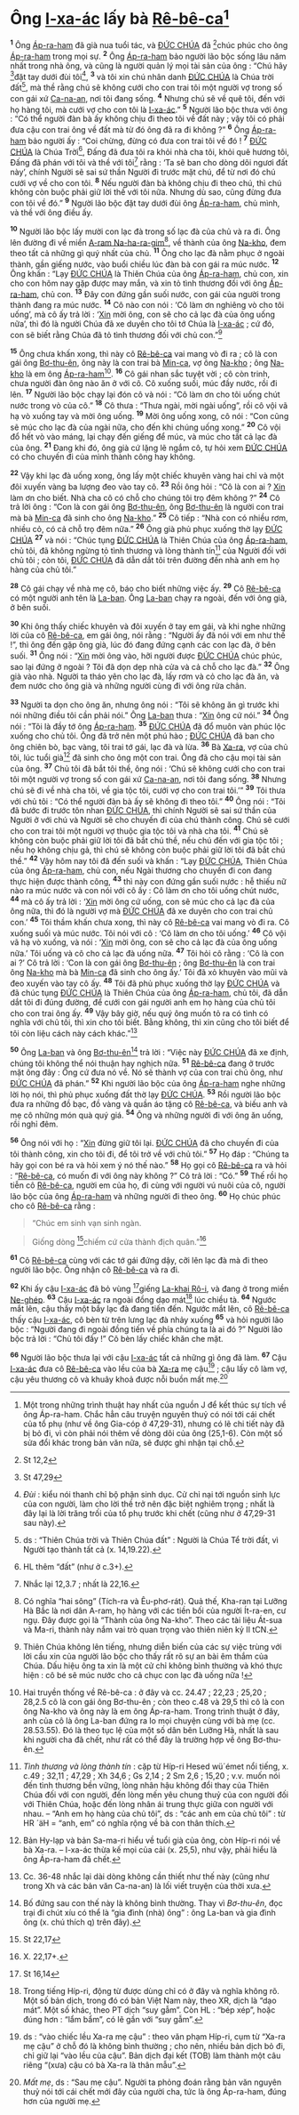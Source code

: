 # Ông [I-xa-ác]() lấy bà [Rê-bê-ca]()[^1-8ffcd19f-ee70-4ec1-b3d0-f6542a8e4817]
<sup><b>1</b></sup> Ông [Áp-ra-ham]() đã già nua tuổi tác, và [ĐỨC CHÚA]() đã [^1@-8ffcd19f-ee70-4ec1-b3d0-f6542a8e4817]chúc phúc cho ông [Áp-ra-ham]() trong mọi sự. <sup><b>2</b></sup> Ông [Áp-ra-ham]() bảo người lão bộc sống lâu năm nhất trong nhà ông, và cũng là người quản lý mọi tài sản của ông : “Chú hãy [^2@-8ffcd19f-ee70-4ec1-b3d0-f6542a8e4817]đặt tay dưới đùi tôi[^2-8ffcd19f-ee70-4ec1-b3d0-f6542a8e4817], <sup><b>3</b></sup> và tôi xin chú nhân danh [ĐỨC CHÚA]() là Chúa trời đất[^3-8ffcd19f-ee70-4ec1-b3d0-f6542a8e4817], mà thề rằng chú sẽ không cưới cho con trai tôi một người vợ trong số con gái xứ [Ca-na-an](), nơi tôi đang sống. <sup><b>4</b></sup> Nhưng chú sẽ về quê tôi, đến với họ hàng tôi, mà cưới vợ cho con tôi là [I-xa-ác]().” <sup><b>5</b></sup> Người lão bộc thưa với ông : “Có thể người đàn bà ấy không chịu đi theo tôi về đất này ; vậy tôi có phải đưa cậu con trai ông về đất mà từ đó ông đã ra đi không ?” <sup><b>6</b></sup> Ông [Áp-ra-ham]() bảo người ấy : “Coi chừng, đừng có đưa con trai tôi về đó ! <sup><b>7</b></sup> [ĐỨC CHÚA]() là Chúa Trời[^4-8ffcd19f-ee70-4ec1-b3d0-f6542a8e4817], Đấng đã đưa tôi ra khỏi nhà cha tôi, khỏi quê hương tôi, Đấng đã phán với tôi và thề với tôi[^5-8ffcd19f-ee70-4ec1-b3d0-f6542a8e4817] rằng : ‘Ta sẽ ban cho dòng dõi ngươi đất này’, chính Người sẽ sai sứ thần Người đi trước mặt chú, để từ nơi đó chú cưới vợ về cho con tôi. <sup><b>8</b></sup> Nếu người đàn bà không chịu đi theo chú, thì chú không còn buộc phải giữ lời thề với tôi nữa. Nhưng dù sao, cũng đừng đưa con tôi về đó.” <sup><b>9</b></sup> Người lão bộc đặt tay dưới đùi ông [Áp-ra-ham](), chủ mình, và thề với ông điều ấy.

<sup><b>10</b></sup> Người lão bộc lấy mười con lạc đà trong số lạc đà của chủ và ra đi. Ông lên đường đi về miền [A-ram Na-ha-ra-gim]()[^6-8ffcd19f-ee70-4ec1-b3d0-f6542a8e4817], về thành của ông [Na-kho](), đem theo tất cả những gì quý nhất của chủ. <sup><b>11</b></sup> Ông cho lạc đà nằm phục ở ngoài thành, gần giếng nước, vào buổi chiều lúc đàn bà con gái ra múc nước. <sup><b>12</b></sup> Ông khấn : “Lạy [ĐỨC CHÚA]() là Thiên Chúa của ông [Áp-ra-ham](), chủ con, xin cho con hôm nay gặp được may mắn, và xin tỏ tình thương đối với ông [Áp-ra-ham](), chủ con. <sup><b>13</b></sup> Đây con đứng gần suối nước, con gái của người trong thành đang ra múc nước. <sup><b>14</b></sup> Cô nào con nói : ‘Cô làm ơn nghiêng vò cho tôi uống’, mà cô ấy trả lời : ‘[Xin]() mời ông, con sẽ cho cả lạc đà của ông uống nữa’, thì đó là người Chúa đã xe duyên cho tôi tớ Chúa là [I-xa-ác]() ; cứ đó, con sẽ biết rằng Chúa đã tỏ tình thương đối với chủ con.”[^7-8ffcd19f-ee70-4ec1-b3d0-f6542a8e4817]

<sup><b>15</b></sup> Ông chưa khấn xong, thì này cô [Rê-bê-ca]() vai mang vò đi ra ; cô là con gái ông [Bơ-thu-ên](), ông này là con trai bà [Min-ca](), vợ ông [Na-kho]() ; ông [Na-kho]() là em ông [Áp-ra-ham]()[^8-8ffcd19f-ee70-4ec1-b3d0-f6542a8e4817]. <sup><b>16</b></sup> Cô gái nhan sắc tuyệt vời ; cô còn trinh, chưa người đàn ông nào ăn ở với cô. Cô xuống suối, múc đầy nước, rồi đi lên. <sup><b>17</b></sup> Người lão bộc chạy lại đón cô và nói : “Cô làm ơn cho tôi uống chút nước trong vò của cô.” <sup><b>18</b></sup> Cô thưa : “Thưa ngài, mời ngài uống”, rồi cô vội vã hạ vò xuống tay và mời ông uống. <sup><b>19</b></sup> Mời ông uống xong, cô nói : “Con cũng sẽ múc cho lạc đà của ngài nữa, cho đến khi chúng uống xong.” <sup><b>20</b></sup> Cô vội đổ hết vò vào máng, lại chạy đến giếng để múc, và múc cho tất cả lạc đà của ông. <sup><b>21</b></sup> Đang khi đó, ông già cứ lặng lẽ ngắm cô, tự hỏi xem [ĐỨC CHÚA]() có cho chuyến đi của mình thành công hay không.

<sup><b>22</b></sup> Vậy khi lạc đà uống xong, ông lấy một chiếc khuyên vàng hai chỉ và một đôi xuyến vàng ba lượng đeo vào tay cô. <sup><b>23</b></sup> Rồi ông hỏi : “Cô là con ai ? [Xin]() làm ơn cho biết. Nhà cha cô có chỗ cho chúng tôi trọ đêm không ?” <sup><b>24</b></sup> Cô trả lời ông : “Con là con gái ông [Bơ-thu-ên](), ông [Bơ-thu-ên]() là người con trai mà bà [Min-ca]() đã sinh cho ông [Na-kho]().” <sup><b>25</b></sup> Cô tiếp : “Nhà con có nhiều rơm, nhiều cỏ, có cả chỗ trọ đêm nữa.” <sup><b>26</b></sup> Ông già phủ phục xuống thờ lạy [ĐỨC CHÚA]() <sup><b>27</b></sup> và nói : “Chúc tụng [ĐỨC CHÚA]() là Thiên Chúa của ông [Áp-ra-ham](), chủ tôi, đã không ngừng tỏ tình thương và lòng thành tín[^9-8ffcd19f-ee70-4ec1-b3d0-f6542a8e4817] của Người đối với chủ tôi ; còn tôi, [ĐỨC CHÚA]() đã dẫn dắt tôi trên đường đến nhà anh em họ hàng của chủ tôi.”

<sup><b>28</b></sup> Cô gái chạy về nhà mẹ cô, báo cho biết những việc ấy. <sup><b>29</b></sup> Cô [Rê-bê-ca]() có một người anh tên là [La-ban](). Ông [La-ban]() chạy ra ngoài, đến với ông già, ở bên suối.

<sup><b>30</b></sup> Khi ông thấy chiếc khuyên và đôi xuyến ở tay em gái, và khi nghe những lời của cô [Rê-bê-ca](), em gái ông, nói rằng : “Người ấy đã nói với em như thế !”, thì ông đến gặp ông già, lúc đó đang đứng cạnh các con lạc đà, ở bên suối. <sup><b>31</b></sup> Ông nói : “[Xin]() mời ông vào, hỡi người được [ĐỨC CHÚA]() chúc phúc, sao lại đứng ở ngoài ? Tôi đã dọn dẹp nhà cửa và cả chỗ cho lạc đà.” <sup><b>32</b></sup> Ông già vào nhà. Người ta tháo yên cho lạc đà, lấy rơm và cỏ cho lạc đà ăn, và đem nước cho ông già và những người cùng đi với ông rửa chân.

<sup><b>33</b></sup> Người ta dọn cho ông ăn, nhưng ông nói : “Tôi sẽ không ăn gì trước khi nói những điều tôi cần phải nói.” Ông [La-ban]() thưa : “[Xin]() ông cứ nói.” <sup><b>34</b></sup> Ông nói : “Tôi là đầy tớ ông [Áp-ra-ham](). <sup><b>35</b></sup> [ĐỨC CHÚA]() đã đổ muôn vàn phúc lộc xuống cho chủ tôi. Ông đã trở nên một phú hào ; [ĐỨC CHÚA]() đã ban cho ông chiên bò, bạc vàng, tôi trai tớ gái, lạc đà và lừa. <sup><b>36</b></sup> Bà [Xa-ra](), vợ của chủ tôi, lúc tuổi già[^10-8ffcd19f-ee70-4ec1-b3d0-f6542a8e4817] đã sinh cho ông một con trai. Ông đã cho cậu mọi tài sản của ông. <sup><b>37</b></sup> Chủ tôi đã bắt tôi thề, ông nói : ‘Chú sẽ không cưới cho con trai tôi một người vợ trong số con gái xứ [Ca-na-an](), nơi tôi đang sống. <sup><b>38</b></sup> Nhưng chú sẽ đi về nhà cha tôi, về gia tộc tôi, cưới vợ cho con trai tôi.’” <sup><b>39</b></sup> Tôi thưa với chủ tôi : “Có thể người đàn bà ấy sẽ không đi theo tôi.” <sup><b>40</b></sup> Ông nói : “Tôi đã bước đi trước tôn nhan [ĐỨC CHÚA](), thì chính Người sẽ sai sứ thần của Người ở với chú và Người sẽ cho chuyến đi của chú thành công. Chú sẽ cưới cho con trai tôi một người vợ thuộc gia tộc tôi và nhà cha tôi. <sup><b>41</b></sup> Chú sẽ không còn buộc phải giữ lời tôi đã bắt chú thề, nếu chú đến với gia tộc tôi ; nếu họ không chịu gả, thì chú sẽ không còn buộc phải giữ lời tôi đã bắt chú thề.” <sup><b>42</b></sup> Vậy hôm nay tôi đã đến suối và khấn : “Lạy [ĐỨC CHÚA](), Thiên Chúa của ông [Áp-ra-ham](), chủ con, nếu Ngài thương cho chuyến đi con đang thực hiện được thành công, <sup><b>43</b></sup> thì này con đứng gần suối nước : hễ thiếu nữ nào ra múc nước và con nói với cô ấy : Cô làm ơn cho tôi uống chút nước, <sup><b>44</b></sup> mà cô ấy trả lời : ‘[Xin]() mời ông cứ uống, con sẽ múc cho cả lạc đà của ông nữa, thì đó là người vợ mà [ĐỨC CHÚA]() đã xe duyên cho con trai chủ con.’ <sup><b>45</b></sup> Tôi thầm khấn chưa xong, thì này cô [Rê-bê-ca]() vai mang vò đi ra. Cô xuống suối và múc nước. Tôi nói với cô : ‘Cô làm ơn cho tôi uống.’ <sup><b>46</b></sup> Cô vội vã hạ vò xuống, và nói : ‘[Xin]() mời ông, con sẽ cho cả lạc đà của ông uống nữa.’ Tôi uống và cô cho cả lạc đà uống nữa. <sup><b>47</b></sup> Tôi hỏi cô rằng : ‘Cô là con ai ?’ Cô trả lời : ‘Con là con gái ông [Bơ-thu-ên]() ; ông [Bơ-thu-ên]() là con trai ông [Na-kho]() mà bà [Min-ca]() đã sinh cho ông ấy.’ Tôi đã xỏ khuyên vào mũi và đeo xuyến vào tay cô ấy. <sup><b>48</b></sup> Tôi đã phủ phục xuống thờ lạy [ĐỨC CHÚA]() và đã chúc tụng [ĐỨC CHÚA]() là Thiên Chúa của ông [Áp-ra-ham](), chủ tôi, đã dẫn dắt tôi đi đúng đường, để cưới con gái người anh em họ hàng của chủ tôi cho con trai ông ấy. <sup><b>49</b></sup> Vậy bây giờ, nếu quý ông muốn tỏ ra có tình có nghĩa với chủ tôi, thì xin cho tôi biết. Bằng không, thì xin cũng cho tôi biết để tôi còn liệu cách này cách khác.”[^11-8ffcd19f-ee70-4ec1-b3d0-f6542a8e4817]

<sup><b>50</b></sup> Ông [La-ban]() và ông [Bơ-thu-ên]()[^12-8ffcd19f-ee70-4ec1-b3d0-f6542a8e4817] trả lời : “Việc này [ĐỨC CHÚA]() đã xe định, chúng tôi không thể nói thuận hay nghịch nữa. <sup><b>51</b></sup> [Rê-bê-ca]() đang ở trước mặt ông đây : Ông cứ đưa nó về. Nó sẽ thành vợ của con trai chủ ông, như [ĐỨC CHÚA]() đã phán.” <sup><b>52</b></sup> Khi người lão bộc của ông [Áp-ra-ham]() nghe những lời họ nói, thì phủ phục xuống đất thờ lạy [ĐỨC CHÚA](). <sup><b>53</b></sup> Rồi người lão bộc đưa ra những đồ bạc, đồ vàng và quần áo tặng cô [Rê-bê-ca](), và biếu anh và mẹ cô những món quà quý giá. <sup><b>54</b></sup> Ông và những người đi với ông ăn uống, rồi nghỉ đêm.

<sup><b>56</b></sup> Ông nói với họ : “[Xin]() đừng giữ tôi lại. [ĐỨC CHÚA]() đã cho chuyến đi của tôi thành công, xin cho tôi đi, để tôi trở về với chủ tôi.” <sup><b>57</b></sup> Họ đáp : “Chúng ta hãy gọi con bé ra và hỏi xem ý nó thế nào.” <sup><b>58</b></sup> Họ gọi cô [Rê-bê-ca]() ra và hỏi : “[Rê-bê-ca](), có muốn đi với ông này không ?” Cô trả lời : “Có.” <sup><b>59</b></sup> Thế rồi họ tiễn cô [Rê-bê-ca](), người em của họ, đi cùng với người vú nuôi của cô, người lão bộc của ông [Áp-ra-ham]() và những người đi theo ông. <sup><b>60</b></sup> Họ chúc phúc cho cô [Rê-bê-ca]() rằng :


> “Chúc em sinh vạn sinh ngàn.
>


> Giống dòng [^3@-8ffcd19f-ee70-4ec1-b3d0-f6542a8e4817]chiếm cứ cửa thành địch quân.”[^13-8ffcd19f-ee70-4ec1-b3d0-f6542a8e4817]
>

<sup><b>61</b></sup> Cô [Rê-bê-ca]() cùng với các tớ gái đứng dậy, cỡi lên lạc đà mà đi theo người lão bộc. Ông nhận cô [Rê-bê-ca]() và ra đi.

<sup><b>62</b></sup> Khi ấy cậu [I-xa-ác]() đã bỏ vùng [^4@-8ffcd19f-ee70-4ec1-b3d0-f6542a8e4817]giếng [La-khai Rô-i](), và đang ở trong miền [Ne-ghép](). <sup><b>63</b></sup> Cậu [I-xa-ác]() ra ngoài đồng dạo mát[^14-8ffcd19f-ee70-4ec1-b3d0-f6542a8e4817] lúc chiều tà. <sup><b>64</b></sup> Ngước mắt lên, cậu thấy một bầy lạc đà đang tiến đến. Ngước mắt lên, cô [Rê-bê-ca]() thấy cậu [I-xa-ác](), cô bèn từ trên lưng lạc đà nhảy xuống <sup><b>65</b></sup> và hỏi người lão bộc : “Người đang đi ngoài đồng tiến về phía chúng ta là ai đó ?” Người lão bộc trả lời : “Chủ tôi đấy !” Cô bèn lấy chiếc khăn che mặt.

<sup><b>66</b></sup> Người lão bộc thưa lại với cậu [I-xa-ác]() tất cả những gì ông đã làm. <sup><b>67</b></sup> Cậu [I-xa-ác]() đưa cô [Rê-bê-ca]() vào lều của bà [Xa-ra]() mẹ cậu[^15-8ffcd19f-ee70-4ec1-b3d0-f6542a8e4817] ; cậu lấy cô làm vợ, cậu yêu thương cô và khuây khoả được nỗi buồn mất mẹ.[^16-8ffcd19f-ee70-4ec1-b3d0-f6542a8e4817]

[^1-8ffcd19f-ee70-4ec1-b3d0-f6542a8e4817]: Một trong những trình thuật hay nhất của nguồn J để kết thúc sự tích về ông Áp-ra-ham. Chắc hẳn câu truyện nguyên thuỷ có nói tới cái chết của tổ phụ (như về ông Gia-cóp ở 47,29-31), nhưng có lẽ chi tiết này đã bị bỏ đi, vì còn phải nói thêm về dòng dõi của ông (25,1-6). Còn một số sửa đổi khác trong bản văn nữa, sẽ được ghi nhận tại chỗ.
[^2-8ffcd19f-ee70-4ec1-b3d0-f6542a8e4817]: *Đùi* : kiểu nói thanh chỉ bộ phận sinh dục. Cử chỉ nại tới nguồn sinh lực của con người, làm cho lời thề trở nên đặc biệt nghiêm trọng ; nhất là đây lại là lời trăng trối của tổ phụ trước khi chết (cũng như ở 47,29-31 sau này).
[^3-8ffcd19f-ee70-4ec1-b3d0-f6542a8e4817]: ds : “Thiên Chúa trời và Thiên Chúa đất” : Người là Chúa Tể trời đất, vì Người tạo thành tất cả (x. 14,19.22).
[^4-8ffcd19f-ee70-4ec1-b3d0-f6542a8e4817]: HL thêm “đất” (như ở c.3+).
[^5-8ffcd19f-ee70-4ec1-b3d0-f6542a8e4817]: Nhắc lại 12,3.7 ; nhất là 22,16.
[^6-8ffcd19f-ee70-4ec1-b3d0-f6542a8e4817]: Có nghĩa “hai sông” (Tích-ra và Êu-phơ-rát). Quả thế, Kha-ran tại Lưỡng Hà Bắc là nơi dân A-ram, họ hàng với các tiền bối của người Ít-ra-en, cư ngụ. Đây được gọi là “Thành của ông Na-kho”. Theo các tài liệu Át-sua và Ma-ri, thành này nắm vai trò quan trọng vào thiên niên kỷ II tCN.
[^7-8ffcd19f-ee70-4ec1-b3d0-f6542a8e4817]: Thiên Chúa không lên tiếng, nhưng diễn biến của các sự việc trùng với lời cầu xin của người lão bộc cho thấy rất rõ sự an bài êm thắm của Chúa. Dấu hiệu ông ta xin là một cử chỉ không bình thường và khó thực hiện : cô bé sẽ múc nước cho cả chục con lạc đà uống nữa !
[^8-8ffcd19f-ee70-4ec1-b3d0-f6542a8e4817]: Hai truyền thống về Rê-bê-ca : ở đây và cc. 24.47 ; 22,23 ; 25,20 ; 28,2.5 cô là con gái ông Bơ-thu-ên ; còn theo c.48 và 29,5 thì cô là con ông Na-kho và ông này là em ông Áp-ra-ham. Trong trình thuật ở đây, anh của cô là ông La-ban đứng ra lo mọi chuyện cùng với bà mẹ (cc. 28.53.55). Đó là theo tục lệ của một số dân bên Lưỡng Hà, nhất là sau khi người cha đã chết, như rất có thể đây là trường hợp về ông Bơ-thu-ên.
[^9-8ffcd19f-ee70-4ec1-b3d0-f6542a8e4817]: *Tình thương và lòng thành tín* : cặp từ Híp-ri Hesed wü´émet nổi tiếng, x. c.49 ; 32,11 ; 47,29 ; Xh 34,6 ; Gs 2,14 ; 2 Sm 2,6 ; 15,20 ; v.v. muốn nói đến tình thương bền vững, lòng nhân hậu không đổi thay của Thiên Chúa đối với con người, đến lòng mến yêu chung thuỷ của con người đối với Thiên Chúa, hoặc đến lòng nhân ái trung thực giữa con người với nhau. – “Anh em họ hàng của chủ tôi”, ds : “các anh em của chủ tôi” : từ HR ´äH = “anh, em” có nghĩa rộng về bà con thân thích.
[^10-8ffcd19f-ee70-4ec1-b3d0-f6542a8e4817]: Bản Hy-lạp và bản Sa-ma-ri hiểu về tuổi già của ông, còn Híp-ri nói về bà Xa-ra. – I-xa-ác thừa kế mọi của cải (x. 25,5), như vậy, phải hiểu là ông Áp-ra-ham đã chết.
[^11-8ffcd19f-ee70-4ec1-b3d0-f6542a8e4817]: Cc. 36-48 nhắc lại dài dòng không cần thiết như thế này (cũng như trong Xh và các bản văn Ca-na-an) là lối viết truyện của thời xưa.
[^12-8ffcd19f-ee70-4ec1-b3d0-f6542a8e4817]: Bố đứng sau con thế này là không bình thường. Thay vì *Bơ-thu-ên*, đọc trại đi chút xíu có thể là “gia đình (nhà) ông” : ông La-ban và gia đình ông (x. chú thích q) trên đây).
[^13-8ffcd19f-ee70-4ec1-b3d0-f6542a8e4817]: X. 22,17+.
[^14-8ffcd19f-ee70-4ec1-b3d0-f6542a8e4817]: Trong tiếng Híp-ri, động từ được dùng chỉ có ở đây và nghĩa không rõ. Một số bản dịch, trong đó có bản Việt Nam này, theo XR, dịch là “dạo mát”. Một số khác, theo PT dịch “suy gẫm”. Còn HL : “bép xép”, hoặc đúng hơn : “lẩm bẩm”, có lẽ gần với “suy gẫm”.
[^15-8ffcd19f-ee70-4ec1-b3d0-f6542a8e4817]: ds : “vào chiếc lều Xa-ra mẹ cậu” : theo văn phạm Híp-ri, cụm từ “Xa-ra mẹ cậu” ở chỗ đó là không bình thường ; cho nên, nhiều bản dịch bỏ đi, chỉ giữ lại “vào lều của cậu”. Bản dịch đại kết (TOB) làm thành một câu riêng “(xưa) cậu có bà Xa-ra là thân mẫu”.
[^16-8ffcd19f-ee70-4ec1-b3d0-f6542a8e4817]: *Mất mẹ*, ds : “Sau mẹ cậu”. Người ta phỏng đoán rằng bản văn nguyên thuỷ nói tới cái chết mới đây của người cha, tức là ông Áp-ra-ham, đúng hơn của người mẹ.
[^1@-8ffcd19f-ee70-4ec1-b3d0-f6542a8e4817]: St 12,2
[^2@-8ffcd19f-ee70-4ec1-b3d0-f6542a8e4817]: St 47,29
[^3@-8ffcd19f-ee70-4ec1-b3d0-f6542a8e4817]: St 22,17
[^4@-8ffcd19f-ee70-4ec1-b3d0-f6542a8e4817]: St 16,14